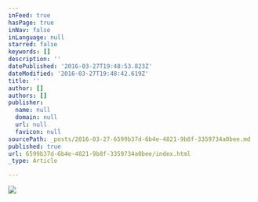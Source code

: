 ```yaml
---
inFeed: true
hasPage: true
inNav: false
inLanguage: null
starred: false
keywords: []
description: ''
datePublished: '2016-03-27T19:48:53.823Z'
dateModified: '2016-03-27T19:48:42.619Z'
title: ''
author: []
authors: []
publisher:
  name: null
  domain: null
  url: null
  favicon: null
sourcePath: _posts/2016-03-27-6599b37d-6b4e-4821-9b8f-3359734a0bee.md
published: true
url: 6599b37d-6b4e-4821-9b8f-3359734a0bee/index.html
_type: Article

---
```

![](https://the-grid-user-content.s3-us-west-2.amazonaws.com/8808120b-3c1b-43f1-8f17-2f75714111b4.jpg)